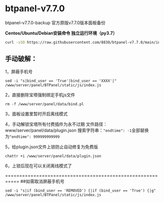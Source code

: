 # btpanel-v7.7.0
btpanel-v7.7.0-backup  官方原版v7.7.0版本面板备份

**Centos/Ubuntu/Debian安装命令 独立运行环境（py3.7）**

```Bash
curl -sSO https://raw.githubusercontent.com/8838/btpanel-v7.7.0/main/install/install_panel.sh && bash install_panel.sh
```

## 手动破解：

1，屏蔽手机号
```
sed -i "s|bind_user == 'True'|bind_user == 'XXXX'|" /www/server/panel/BTPanel/static/js/index.js
```

2，直接删除宝塔强制绑定手机js文件
```
rm -f /www/server/panel/data/bind.pl
```

3，面板设置里暂时开启离线模式

4，手动解锁宝塔所有付费插件为永不过期
文件路径：www/server/panel/data/plugin.json
搜索字符串：`"endtime": -1`全部替换为`"endtime": 999999999999`

5，给plugin.json文件上锁防止自动修复为免费版
```
chattr +i /www/server/panel/data/plugin.json
```

6，上锁后现在可以关闭离线模式了

===========================================================
##如需取消屏蔽手机号
```
sed -i "s|if (bind_user == 'REMOVED') {|if (bind_user == 'True') {|g" /www/server/panel/BTPanel/static/js/index.js
```
